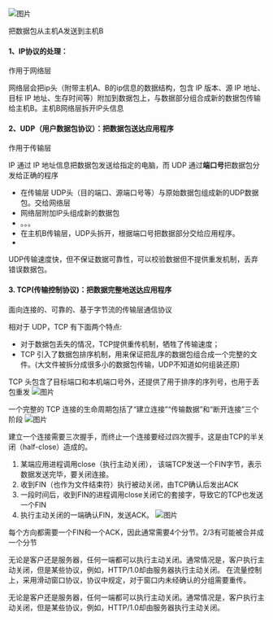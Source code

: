 
![图片](https://user-images.githubusercontent.com/31262456/145204500-5c043b6c-0de4-4231-a6c2-0c9f418b9ebc.png)

把数据包从主机A发送到主机B
#### 1、IP协议的处理：
作用于网络层

网络层会把ip头（附带主机A、B的ip信息的数据结构，包含 IP 版本、源 IP 地址、目标 IP 地址、生存时间等）附加到数据包上，与数据部分组合成新的数据包传输给主机B。主机B网络层拆开IP头信息

#### 2、UDP（用户数据包协议）：把数据包送达应用程序
作用于传输层

IP 通过 IP 地址信息把数据包发送给指定的电脑，而 UDP 通过**端口号**把数据包分发给正确的程序

- 在传输层 UDP头（目的端口、源端口号等）与原始数据包组成新的UDP数据包。交给网络层
- 网络层附加IP头组成新的数据包
- 。。。
- 在主机B传输层，UDP头拆开，根据端口号把数据部分交给应用程序。
- 
UDP传输速度快，但不保证数据可靠性，可以校验数据但不提供重发机制，丢弃错误数据包。

#### 3. TCP(传输控制协议)：把数据完整地送达应用程序
面向连接的、可靠的、基于字节流的传输层通信协议

相对于 UDP，TCP 有下面两个特点:
- 对于数据包丢失的情况，TCP提供重传机制，牺牲了传输速度；
- TCP 引入了数据包排序机制，用来保证把乱序的数据包组合成一个完整的文件。(大文件被拆分成很多小的数据包传输，UDP不知道如何组装还原)

TCP 头包含了目标端口和本机端口号外，还提供了用于排序的序列号，也用于丢包重发
![图片](https://user-images.githubusercontent.com/31262456/145204407-e4eead1f-6fca-4e59-8c0c-88363812e5ab.png)

一个完整的 TCP 连接的生命周期包括了“建立连接”“传输数据”和“断开连接”三个阶段
![图片](https://user-images.githubusercontent.com/31262456/145204365-83bd6814-b8f4-401b-b92d-4ea3b4188f98.png)

建立一个连接需要三次握手，而终止一个连接要经过四次握手，这是由TCP的半关闭（half-close）造成的。

1. 某端应用进程调用close（执行主动关闭）， 该端TCP发送一个FIN字节，表示数据发送完毕，要关闭连接。
2. 收到FIN（也作为文件结束符）执行被动关闭，由TCP确认后发出ACK
3. 一段时间后，收到FIN的进程调用close关闭它的套接字，导致它的TCP也发送一个FIN
4. 执行主动关闭的一端确认FIN，发送ACK。
![图片](https://user-images.githubusercontent.com/31262456/145204313-26ee55ac-d9fe-4d36-8313-2586e6243696.png)

每个方向都需要一个FIN和一个ACK，因此通常需要4个分节。2/3有可能被合并成一个分节

无论是客户还是服务器，任何一端都可以执行主动关闭。通常情况是，客户执行主动关闭，但是某些协议，例如，HTTP/1.0却由服务器执行主动关闭。
在流量控制上，采用滑动窗口协议，协议中规定，对于窗口内未经确认的分组需要重传。

无论是客户还是服务器，任何一端都可以执行主动关闭。通常情况是，客户执行主动关闭，但是某些协议，例如，HTTP/1.0却由服务器执行主动关闭。
